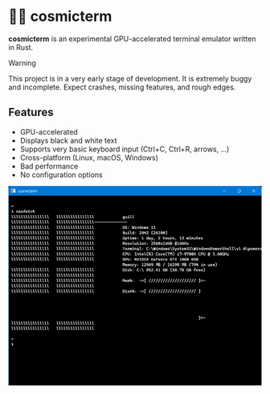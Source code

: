# 🌌🚀 cosmicterm

**cosmicterm** is an experimental GPU-accelerated terminal emulator written in Rust.

> [!WARNING]
> This project is in a very early stage of development. It is extremely buggy and incomplete. Expect crashes, missing features, and rough edges.

## Features

- GPU-accelerated
- Displays black and white text
- Supports very basic keyboard input (Ctrl+C, Ctrl+R, arrows, ...)
- Cross-platform (Linux, macOS, Windows)
- Bad performance
- No configuration options

![screenshot](/img/cosmicterm.png)
